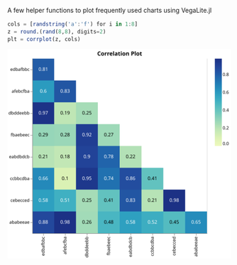 A few helper functions to plot frequently used charts using
VegaLite.jl


```julia
cols = [randstring('a':'f') for i in 1:8]
z = round.(rand(8,8), digits=2)
plt = corrplot(z, cols)
```

![corrplot](docs/imgs/corrplot.svg)
